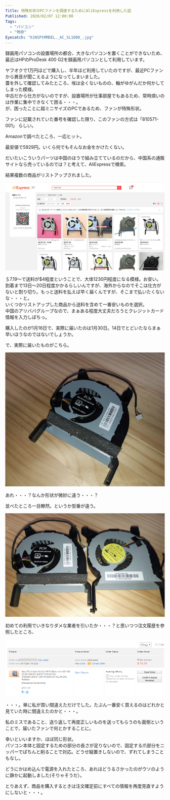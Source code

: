 ```yaml
---
Title: 特殊形状のPCファンを調達するためにAliExpressを利用した話
Published: 2020/02/07 12:00:00
Tags:
  - "パソコン"
  - "物欲"
Eyecatch: "61NSPtMMDEL._AC_SL1000_.jpg"
---
```

録画用パソコンの設置場所の都合、大きなパソコンを置くことができないため、最近はHPのProDesk 400 G2を録画用パソコンとして利用しています。  

ヤフオクで1万円ほどで購入し、半年ほど利用していたのですが、最近PCファンから異音が聞こえるようになってしまいました。  
蓋を外して確認してみたところ、埃は全くないものの、軸がゆがんだか何かしてしまった模様。  
中古だから仕方がないのですが、設置場所が仕事部屋でもあるため、常時煩いのは作業に集中できなくて困る・・・。  
が、困ったことに超ミニサイズのPCであるため、ファンが特殊形状。  

ファンに記載されていた番号を確認した限り、このファンの方式は「810571-001」 らしい。  

Amazonで調べたところ、一応ヒット。  

<?# AmazonAffiliate B07JB7C1FZ /?>

最安値で5929円。いくら何でもそんなお金をかけたくない。  

だいたいこういうパーツは中国のほうで組み立てているのだから、中国系の通販サイトなら売っているのでは？と考えて、AliExpressで検索。  

<?# EmbedLink "https://ja.aliexpress.com/" /?>

結果複数の商品がリストアップされました。  

![](20200204014508.png) 

＄7.19～で送料が$4程度ということで、大体1230円程度になる模様。お安い。  
到着まで13日～20日程度かかるらしいんですが、海外からなのでそこは仕方がないと割り切り。もっと送料を払えば早く届くんですが、そこまで払いたくないな・・・と。  
いくつかリストアップした商品から送料を含めて一番安いものを選択。  
中国のアリババグループなので、まぁある程度大丈夫だろうとクレジットカード情報を入力しぽちっ。  

購入したのが1月16日で、実際に届いたのは1月30日。14日でとどいたならまぁ早いほうなのではないでしょうか。  

で、実際に届いたものがこちら。  

![](20200206191319.png) 

あれ・・・？なんか形状が微妙に違う・・・？  

並べたところ一目瞭然。というか型番が違う。  

![](20200206191347.png) 

初めての利用でいきなりダメな業者を引いたか・・・？と思いつつ注文履歴を参照したところ、  

![](20200204015726.png) 

・・・。単に私が買い間違えただけでした。たぶん一番安く買えるのはどれかと見ていた時に間違えたのかと・・・。  

私のミスであること、送り返して再度正しいものを送ってもらうのも面倒ということで、届いたファンで何とかすることに。  

幸いといいますか、ほぼ同じ形状。  
パソコン本体と固定するための部分の長さが足りないので、固定する爪部分をニッパーでぱちんと削ることで対応。どうせ縦置きしないので、ずれてしまうこともなし。  

どうにかはめ込んで電源を入れたところ、あれほどうるさかったのがウソのように静かに起動しました(そりゃそうだ）。  

とりあえず、商品を購入するときは注文確定前にすべての情報を再度見直すようにしないと・・・。
